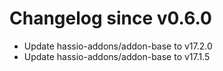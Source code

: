 # Changelog since v0.6.0
- Update hassio-addons/addon-base to v17.2.0 
- Update hassio-addons/addon-base to v17.1.5 

